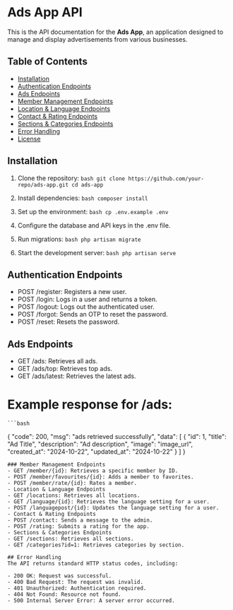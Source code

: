 # Ads App API

This is the API documentation for the **Ads App**, an application designed to manage and display advertisements from various businesses.

## Table of Contents

-   [Installation](#installation)
-   [Authentication Endpoints](#authentication-endpoints)
-   [Ads Endpoints](#ads-endpoints)
-   [Member Management Endpoints](#member-management-endpoints)
-   [Location & Language Endpoints](#location--language-endpoints)
-   [Contact & Rating Endpoints](#contact--rating-endpoints)
-   [Sections & Categories Endpoints](#sections--categories-endpoints)
-   [Error Handling](#error-handling)
-   [License](#license)

## Installation

1. Clone the repository:
   `bash
git clone https://github.com/your-repo/ads-app.git
cd ads-app
`
2. Install dependencies:
   `bash
composer install
    `
3. Set up the environment:
   `bash
cp .env.example .env
    `
4. Configure the database and API keys in the .env file.

5. Run migrations:
   `bash
php artisan migrate
    `
6. Start the development server:
   `bash
php artisan serve
    `

## Authentication Endpoints

-   POST /register: Registers a new user.
-   POST /login: Logs in a user and returns a token.
-   POST /logout: Logs out the authenticated user.
-   POST /forgot: Sends an OTP to reset the password.
-   POST /reset: Resets the password.

## Ads Endpoints

-   GET /ads: Retrieves all ads.
-   GET /ads/top: Retrieves top ads.
-   GET /ads/latest: Retrieves the latest ads.

# Example response for /ads:

    ```bash

{
"code": 200,
"msg": "ads retrieved successfully",
"data": [
{
"id": 1,
"title": "Ad Title",
"description": "Ad description",
"image": "image_url",
"created_at": "2024-10-22",
"updated_at": "2024-10-22"
}
]
}

```
### Member Management Endpoints
- GET /member/{id}: Retrieves a specific member by ID.
- POST /member/favourites/{id}: Adds a member to favorites.
- POST /member/rate/{id}: Rates a member.
- Location & Language Endpoints
- GET /locations: Retrieves all locations.
- GET /language/{id}: Retrieves the language setting for a user.
- POST /languagepost/{id}: Updates the language setting for a user.
- Contact & Rating Endpoints
- POST /contact: Sends a message to the admin.
- POST /rating: Submits a rating for the app.
- Sections & Categories Endpoints
- GET /sections: Retrieves all sections.
- GET /categories?id=1: Retrieves categories by section.

## Error Handling
The API returns standard HTTP status codes, including:

- 200 OK: Request was successful.
- 400 Bad Request: The request was invalid.
- 401 Unauthorized: Authentication required.
- 404 Not Found: Resource not found.
- 500 Internal Server Error: A server error occurred.
```
